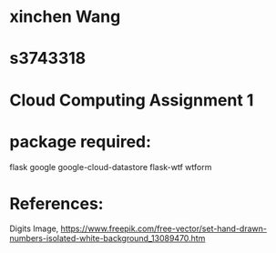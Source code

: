 # xinchen Wang
# s3743318
# Cloud Computing Assignment 1

# package required:
flask
google
google-cloud-datastore
flask-wtf
wtform



# References:
Digits Image, https://www.freepik.com/free-vector/set-hand-drawn-numbers-isolated-white-background_13089470.htm







